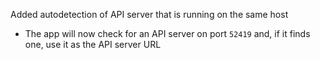 Added autodetection of API server that is running on the same host
- The app will now check for an API server on port `52419` and, if it finds one, use it as the API server URL
